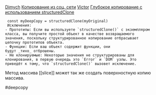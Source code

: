 [Dimych](https://www.youtube.com/watch?v=I8LNJpG60vI&t=10s&ab_channel=IT-KAMASUTRA)
[Копирование из соц. сети](https://www.youtube.com/watch?v=6napu-MGQDo&ab_channel=IT-KAMASUTRA)
[Victor](https://www.youtube.com/watch?v=zGZFceKcUdw&list=PLbLBXDhswD1fjekx0FEBa-S7ygqMTnf2N&index=15&ab_channel=IT-INCUBATOR)
[Глубокое копирование с использованием structuredClone](https://www.dev-notes.ru/articles/deep-copying-using-structured-clone/)


     const myDeepCopy = structuredClone(myOriginal)
     Исключения: 
    - Прототипы: Если вы используете `structuredClone()` с экземпляром 
    класса, вы получите простой объект в качестве возвращаемого 
    значения, поскольку структурированное копирование отбрасывает 
    цепочку прототипов объекта.
    - Функции: Если ваш объект содержит функции, они 
    будут _тихо_ отброшены.
    - Не клонируемые: Некоторые значения не структурированы для 
    клонирования, в первую очередь это `Error` и `DOM` узлы. Это 
    приведёт к тому, что `structuredClone()` вызовет исключение.
Метод массива [[slice]] может так же создать поверхностную копию массива.


#deepcopy
